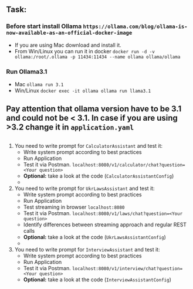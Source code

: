 ## Task:

### Before start install Ollama `https://ollama.com/blog/ollama-is-now-available-as-an-official-docker-image`
- If you are using Mac download and install it. 
- From Win/Linux you can run it in docker `docker run -d -v ollama:/root/.ollama -p 11434:11434 --name ollama ollama/ollama`
### Run Ollama3.1
- Mac `ollama run 3.1`
- Win/Linux `docker exec -it ollama ollama run llama3.1`

## Pay attention that ollama version have to be 3.1 and could not be < 3.1. In case if you are using >3.2 change it in `application.yaml`

##
1. You need to write prompt for `CalculatorAssistant` and test it:
    - Write system prompt according to best practices
    - Run Application
    - Test it via Postman. `localhost:8080/v1/calculator/chat?question=<Your question>`
    - **Optional:** take a look at the code (`CalculatorAssistantConfig`)
    - 
2. You need to write prompt for `UkrLawsAssistant` and test it:
   - Write system prompt according to best practices
   - Run Application
   - Test streaming in browser `localhost:8080`
   - Test it via Postman. `localhost:8080/v1/laws/chat?question=<Your question>`
   - Identify differences between streaming approach and regular REST calls
   - **Optional:** take a look at the code (`UkrLawsAssistantConfig`)
   - 
3. You need to write prompt for `InterviewAssistant` and test it:
   - Write system prompt according to best practices
   - Run Application
   - Test it via Postman. `localhost:8080/v1/interview/chat?question=<Your question>`
   - **Optional:** take a look at the code (`InterviewAssistantConfig`)